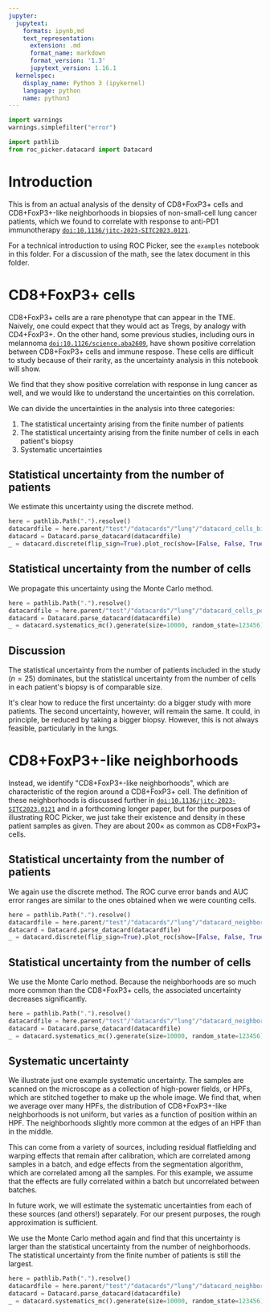 ```yaml
---
jupyter:
  jupytext:
    formats: ipynb,md
    text_representation:
      extension: .md
      format_name: markdown
      format_version: '1.3'
      jupytext_version: 1.16.1
  kernelspec:
    display_name: Python 3 (ipykernel)
    language: python
    name: python3
---
```


```python
import warnings
warnings.simplefilter("error")
```

```python
import pathlib
from roc_picker.datacard import Datacard
```

# Introduction


This is from an actual analysis of the density of CD8+FoxP3+ cells and CD8+FoxP3+-like neighborhoods in biopsies of non-small-cell lung cancer patients, which we found to correlate with response to anti-PD1 immunotherapy [`doi:10.1136/jitc-2023-SITC2023.0121`](https://doi.org/10.1136/jitc-2023-SITC2023.0121).

For a technical introduction to using ROC Picker, see the `examples` notebook in this folder.  For a discussion of the math, see the latex document in this folder.


# CD8+FoxP3+ cells

CD8+FoxP3+ cells are a rare phenotype that can appear in the TME.  Naively, one could expect that they would act as Tregs, by analogy with CD4+FoxP3+.  On the other hand, some previous studies, including ours in melannoma [`doi:10.1126/science.aba2609`](https://doi.org/10.1126/science.aba2609), have shown positive correlation between CD8+FoxP3+ cells and immune respose.  These cells are difficult to study because of their rarity, as the uncertainty analysis in this notebook will show.

We find that they show positive correlation with response in lung cancer as well, and we would like to understand the uncertainties on this correlation.


We can divide the uncertainties in the analysis into three categories:
1. The statistical uncertainty arising from the finite number of patients
2. The statistical uncertainty arising from the finite number of cells in each patient's biopsy
3. Systematic uncertainties


## Statistical uncertainty from the number of patients

We estimate this uncertainty using the discrete method.

```python
here = pathlib.Path(".").resolve()
datacardfile = here.parent/"test"/"datacards"/"lung"/"datacard_cells_binomial.txt"
datacard = Datacard.parse_datacard(datacardfile)
_ = datacard.discrete(flip_sign=True).plot_roc(show=[False, False, True])
```

## Statistical uncertainty from the number of cells

We propagate this uncertainty using the Monte Carlo method.

```python
here = pathlib.Path(".").resolve()
datacardfile = here.parent/"test"/"datacards"/"lung"/"datacard_cells_poisson.txt"
datacard = Datacard.parse_datacard(datacardfile)
_ = datacard.systematics_mc().generate(size=10000, random_state=123456).plot()
```

## Discussion

The statistical uncertainty from the number of patients included in the study ($n=25$) dominates, but the statistical uncertainty from the number of cells in each patient's biopsy is of comparable size.

It's clear how to reduce the first uncertainty: do a bigger study with more patients.  The second uncertainty, however, will remain the same.  It could, in principle, be reduced by taking a bigger biopsy.  However, this is not always feasible, particularly in the lungs.


# CD8+FoxP3+-like neighborhoods

Instead, we identify "CD8+FoxP3+-like neighborhoods", which are characteristic of the region around a CD8+FoxP3+ cell.  The definition of these neighborhoods is discussed further in [`doi:10.1136/jitc-2023-SITC2023.0121`](https://doi.org/10.1136/jitc-2023-SITC2023.0121) and in a forthcoming longer paper, but for the purposes of illustrating ROC Picker, we just take their existence and density in these patient samples as given.  They are about $200\times$ as common as CD8+FoxP3+ cells.


## Statistical uncertainty from the number of patients

We again use the discrete method.  The ROC curve error bands and AUC error ranges are similar to the ones obtained when we were counting cells.

```python
here = pathlib.Path(".").resolve()
datacardfile = here.parent/"test"/"datacards"/"lung"/"datacard_neighborhoods_binomial.txt"
datacard = Datacard.parse_datacard(datacardfile)
_ = datacard.discrete(flip_sign=True).plot_roc(show=[False, False, True])
```

## Statistical uncertainty from the number of cells

We use the Monte Carlo method.  Because the neighborhoods are so much more common than the CD8+FoxP3+ cells, the associated uncertainty decreases significantly.

```python
here = pathlib.Path(".").resolve()
datacardfile = here.parent/"test"/"datacards"/"lung"/"datacard_neighborhoods_poisson.txt"
datacard = Datacard.parse_datacard(datacardfile)
_ = datacard.systematics_mc().generate(size=10000, random_state=123456).plot(show=True)
```

## Systematic uncertainty

We illustrate just one example systematic uncertainty.  The samples are scanned on the microscope as a collection of high-power fields, or HPFs, which are stitched together to make up the whole image.  We find that, when we average over many HPFs, the distribution of CD8+FoxP3+-like neighborhoods is not uniform, but varies as a function of position within an HPF.  The neighborhoods slightly more common at the edges of an HPF than in the middle.

This can come from a variety of sources, including residual flatfielding and warping effects that remain after calibration, which are correlated among samples in a batch, and edge effects from the segmentation algorithm, which are correlated among all the samples.  For this example, we assume that the effects are fully correlated within a batch but uncorrelated between batches.

In future work, we will estimate the systematic uncertainties from each of these sources (and others!) separately.  For our present purposes, the rough approximation is sufficient.

We use the Monte Carlo method again and find that this uncertainty is larger than the statistical uncertainty from the number of neighborhoods.  The statistical uncertainty from the finite number of patients is still the largest.

```python
here = pathlib.Path(".").resolve()
datacardfile = here.parent/"test"/"datacards"/"lung"/"datacard_neighborhoods_systematics.txt"
datacard = Datacard.parse_datacard(datacardfile)
_ = datacard.systematics_mc().generate(size=10000, random_state=123456).plot(show=True)
```
